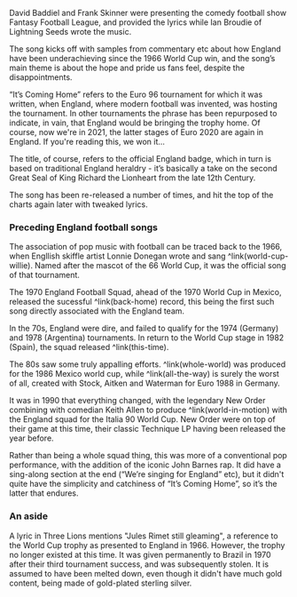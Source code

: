 David Baddiel and Frank Skinner were presenting the comedy football show Fantasy Football League, and provided the lyrics while Ian Broudie of Lightning Seeds wrote the music.

The song kicks off with samples from commentary etc about how England have been underachieving since the 1966 World Cup win, and the song’s main theme is about the hope and pride us fans feel, despite the disappointments.

“It’s Coming Home” refers to the Euro 96 tournament for which it was written, when England, where modern football was invented, was hosting the tournament. In other tournaments the phrase has been repurposed to indicate, in vain, that England would be bringing the trophy home.  Of course, now we're in 2021, the latter stages of Euro 2020 are again in England.  If you're reading this, we won it...

The title, of course, refers to the official England badge, which in turn is based on traditional England heraldry - it’s basically a take on the second Great Seal of King Richard the Lionheart from the late 12th Century.

The song has been re-released a number of times, and hit the top of the charts again later with tweaked lyrics.

### Preceding England football songs

The association of pop music with football can be traced back to the 1966, when Engllish skiffle artist Lonnie Donegan wrote and sang ^link(world-cup-willie). Named after the mascot of the 66 World Cup, it was the official song of that tournament.

The 1970 England Football Squad, ahead of the 1970 World Cup in Mexico, released the sucessful ^link(back-home) record, this being the first such song directly associated with the England team.

In the 70s, England were dire, and failed to qualify for the 1974 (Germany) and 1978 (Argentina) tournaments. In return to the World Cup stage in 1982 (Spain), the squad released ^link(this-time).

The 80s saw some truly appalling efforts. ^link(whole-world) was produced for the 1986 Mexico world cup, while ^link(all-the-way) is surely the worst of all, created with Stock, Aitken and Waterman for Euro 1988 in Germany.

It was in 1990 that everything changed, with the legendary New Order combining with comedian Keith Allen to produce ^link(world-in-motion) with the England squad for the Italia 90 World Cup.  New Order were on top of their game at this time, their classic Technique LP having been released the year before.

Rather than being a whole squad thing, this was more of a conventional pop performance, with the addition of the iconic John Barnes rap.  It did have a sing-along section at the end (“We’re singing for England” etc), but it didn't quite have the simplicity and catchiness of “It’s Coming Home”, so it’s the latter that endures.

### An aside

A lyric in Three Lions mentions "Jules Rimet still gleaming", a reference to the World Cup trophy as presented to England in 1966.  However, the trophy no longer existed at this time. It was given permanently to Brazil in 1970 after their third tournament success, and was subsequently stolen. It is assumed to have been melted down, even though it didn't have much gold content, being made of gold-plated sterling silver.